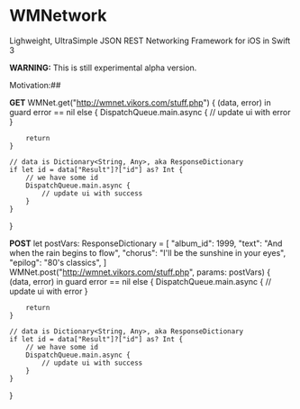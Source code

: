 # WMNetwork
Lighweight, UltraSimple JSON REST Networking Framework for iOS in Swift 3

**WARNING:** This is still experimental alpha version.

Motivation:##

**GET**
WMNet.get("http://wmnet.vikors.com/stuff.php") { (data, error) in
	guard error == nil else {
		DispatchQueue.main.async {
			// update ui with error
		}
        
		return
	}

	// data is Dictionary<String, Any>, aka ResponseDictionary
	if let id = data["Result"]?["id"] as? Int {
		// we have some id
		DispatchQueue.main.async {
			// update ui with success
		}
	}
}


**POST**
let postVars: ResponseDictionary = [
	"album_id": 1999,
    "text": "And when the rain begins to flow",
    "chorus": "I'll be the sunshine in your eyes",
    "epilog": "80's classics",
]
WMNet.post("http://wmnet.vikors.com/stuff.php", params: postVars) { (data, error) in
    guard error == nil else {
        DispatchQueue.main.async {
            // update ui with error
        }
        
        return
    }

    // data is Dictionary<String, Any>, aka ResponseDictionary
    if let id = data["Result"]?["id"] as? Int {
        // we have some id
        DispatchQueue.main.async {
            // update ui with success
        }
    }
}
